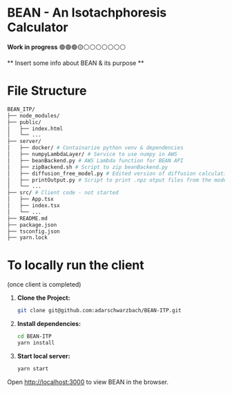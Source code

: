 # BEAN - An Isotachphoresis Calculator

**Work in progress** 🟢🟢🟢🟡⚪️⚪️⚪️⚪️⚪️⚪️⚪️


** Insert some info about BEAN & its purpose **

# File Structure
```sh
BEAN_ITP/
├── node_modules/
├── public/
│   ├── index.html
│   └── ...
├── server/
│   ├── docker/ # Containarize python venv & dependencies 
│   ├── numpyLambdaLayer/ # Service to use numpy in AWS
│   ├── beanBackend.py # AWS Lambda function for BEAN API
│   ├── zipBackend.sh # Script to zip beanBackend.py
│   ├── diffusion_free_model.py # Edited version of diffusion calculations
│   ├── printOutput.py # Script to print .npz otput files from the model
│   └── ...
├── src/ # Client code - not started
│   ├── App.tsx
│   ├── index.tsx
│   └── ...
├── README.md
├── package.json
├── tsconfig.json
├── yarn.lock
```

# To locally run the client 
(once client is completed)

1. **Clone the Project:**

   ```sh
   git clone git@github.com:adarschwarzbach/BEAN-ITP.git

2. **Install dependencies:**
    ```sh
    cd BEAN-ITP
    yarn install

3. **Start local server:**
    ```sh
    yarn start

Open [http://localhost:3000](http://localhost:3000) to view BEAN in the browser.
